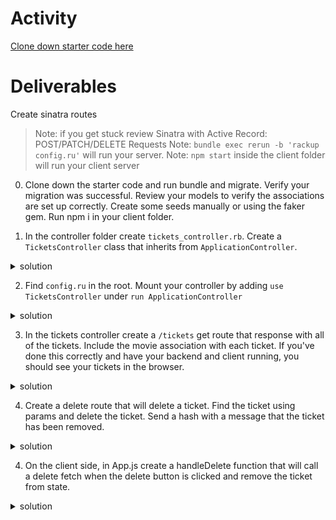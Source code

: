 # Activity
[Clone down starter code here](https://github.com/learn-co-students/Phase-3-movie_app_101121) 

# Deliverables
Create sinatra routes 

>Note: if you get stuck review Sinatra with Active Record: POST/PATCH/DELETE Requests
>Note: `bundle exec rerun -b 'rackup config.ru'` will run your server.
>Note: `npm start` inside the client folder will run your client server

0. Clone down the starter code and run bundle and migrate. Verify your migration was successful. Review your models to verify the associations are set up correctly. Create some seeds manually or using the faker gem. Run npm i in your client folder.  


1. In the controller folder create `tickets_controller.rb`. Create a `TicketsController` class that inherits from `ApplicationController`. 
 <details>
      <summary>
        solution 
      </summary>
      <hr/>
        <img src="assets/image_1.png"
        alt="tickets controller"
        style="margin-right: 10px;" />
      <hr/>
 </details>

2. Find `config.ru` in the root. Mount your controller by adding `use TicketsController` under `run ApplicationController`

 <details>
      <summary>
        solution 
      </summary>
      <hr/>
        <img src="assets/image_2.png"
        alt="config.ru"
        style="margin-right: 10px;" />
      <hr/>
 </details>

3. In the tickets controller create a `/tickets` get route that response with all of the tickets. Include the movie association with each ticket. If you've done this correctly and have your backend and client running, you should see your tickets in the browser.
 <details>
      <summary>
        solution 
      </summary>
      <hr/>
        <img src="assets/image_3.png"
        alt="includes"
        style="margin-right: 10px;" />
      <hr/>
 </details>


 4. Create a delete route that will delete a ticket. Find the ticket using params and delete the ticket. Send a hash with a message that the ticket has been removed.
  <details>
      <summary>
        solution 
      </summary>
      <hr/>        
      <img src="assets/image_4.png" alt="delete" style="margin-right: 10px;" />
      <hr/>
 </details>

 4. On the client side, in App.js create a handleDelete function that will call a delete fetch when the delete button is clicked and remove the ticket from state.
  <details>
      <summary>
        solution 
      </summary>
      <hr/>        
      <img src="assets/image_5.png" alt="delete client" style="margin-right: 10px;" />
      <hr/>
 </details>
 
